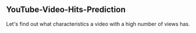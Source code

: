 ## YouTube-Video-Hits-Prediction
Let's find out what characteristics a video with a high number of views has.
